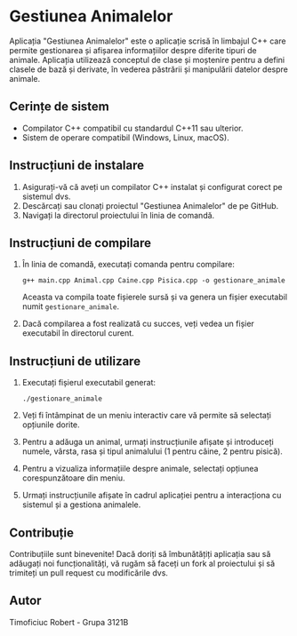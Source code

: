 # Gestiunea Animalelor

Aplicația "Gestiunea Animalelor" este o aplicație scrisă în limbajul C++ care permite gestionarea și afișarea informațiilor despre diferite tipuri de animale. Aplicația utilizează conceptul de clase și moștenire pentru a defini clasele de bază și derivate, în vederea păstrării și manipulării datelor despre animale.

## Cerințe de sistem

- Compilator C++ compatibil cu standardul C++11 sau ulterior.
- Sistem de operare compatibil (Windows, Linux, macOS).

## Instrucțiuni de instalare

1. Asigurați-vă că aveți un compilator C++ instalat și configurat corect pe sistemul dvs.
2. Descărcați sau clonați proiectul "Gestiunea Animalelor" de pe GitHub.
3. Navigați la directorul proiectului în linia de comandă.

## Instrucțiuni de compilare

1. În linia de comandă, executați comanda pentru compilare:

   ```shell
   g++ main.cpp Animal.cpp Caine.cpp Pisica.cpp -o gestionare_animale
   ```

   Aceasta va compila toate fișierele sursă și va genera un fișier executabil numit `gestionare_animale`.

2. Dacă compilarea a fost realizată cu succes, veți vedea un fișier executabil în directorul curent.

## Instrucțiuni de utilizare

1. Executați fișierul executabil generat:

   ```shell
   ./gestionare_animale
   ```

2. Veți fi întâmpinat de un meniu interactiv care vă permite să selectați opțiunile dorite.
3. Pentru a adăuga un animal, urmați instrucțiunile afișate și introduceți numele, vârsta, rasa și tipul animalului (1 pentru câine, 2 pentru pisică).
4. Pentru a vizualiza informațiile despre animale, selectați opțiunea corespunzătoare din meniu.
5. Urmați instrucțiunile afișate în cadrul aplicației pentru a interacționa cu sistemul și a gestiona animalele.

## Contribuție

Contribuțiile sunt binevenite! Dacă doriți să îmbunătățiți aplicația sau să adăugați noi funcționalități, vă rugăm să faceți un fork al proiectului și să trimiteți un pull request cu modificările dvs.

## Autor

Timoficiuc Robert - Grupa 3121B
